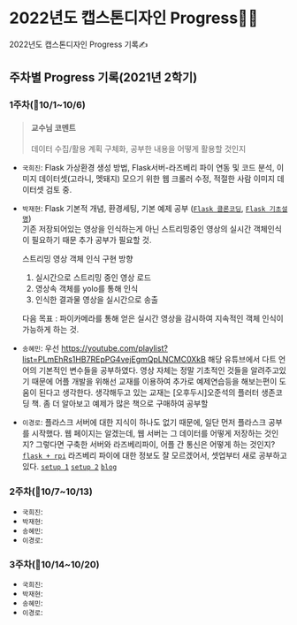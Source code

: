2022년도 캡스톤디자인 Progress👨‍💻
===
2022년도 캡스톤디자인 Progress 기록✍

## 주차별 Progress 기록(2021년 2학기)
### 1주차(📆10/1~10/6)
> #### 교수님 코멘트
> 데이터 수집/활용 계획 구체화, 공부한 내용을 어떻게 활용할 것인지
* `국희진`: Flask 가상환경 생성 방법, Flask서버-라즈베리 파이 연동 및 코드 분석, 이미지 데이터셋(고라니, 멧돼지) 모으기 위한 웹 크롤러 수정, 적절한 사람 이미지 데이터셋 검토 중.
* `박재현`: Flask 기본적 개념, 환경세팅, 기본 예제 공부 ([`Flask 클론코딩`](https://www.youtube.com/channel/UCCaunu3Cv09ZCDxU13Gx3Hg/videos), [`Flask 기초설명`](https://wings2pc.tistory.com/entry/%EC%9B%B9-%EC%95%B1%ED%94%84%EB%A1%9C%EA%B7%B8%EB%9E%98%EB%B0%8D-%ED%8C%8C%EC%9D%B4%EC%8D%AC-%ED%94%8C%EB%9D%BC%EC%8A%A4%ED%81%ACPython-Flask-%EC%84%A4%EC%B9%98-%EB%B0%8F-%EC%9B%B9-%EC%95%A0%ED%94%8C%EB%A6%AC%EC%BC%80%EC%9D%B4%EC%85%98Web-Application-%EC%8B%9C%EC%9E%91))  
기존 저장되어있는 영상을 인식하는게 아닌 스트리밍중인 영상의 실시간 객체인식이 필요하기 때문 추가 공부가 필요할 것.


  스트리밍 영상 객체 인식 구현 방향
  1. 실시간으로 스트리밍 중인 영상 로드  
  2. 영상속 객체를 yolo를 통해 인식  
  3. 인식한 결과물 영상을 실시간으로 송출


  다음 목표 : 파이카메라를 통해 얻은 실시간 영상을 감시하여 지속적인 객체 인식이 가능하게 하는 것.  
* `송혜민`: 우선 https://youtube.com/playlist?list=PLmEhRs1HB7REpPG4vejEgmQpLNCMC0XkB 해당 유튜브에서 다트 언어의 기본적인 변수들을 공부하였다. 영상 자체는 정말 기초적인 것들을 알려주고있기 때문에 어플 개발을 위해선 교재를 이용하여 추가로 예제연습등을 해보는편이 도움이 된다고 생각한다.
 생각해두고 있는 교재는 [오후두시]오준석의 플러터 생존코딩 책. 좀 더 알아보고 예제가 많은 책으로 구매하여 공부할 


* `이경로`: 플라스크 서버에 대한 지식이 하나도 없기 때문에, 일단 먼저 플라스크 공부를 시작했다. 웹 페이지는 알겠는데, 웹 서버는 그 데이터를 어떻게 저장하는 것인지? 그렇다면 구축한 서버와 라즈베리파이, 어플 간 통신은 어떻게 하는 것인지?
[`flask + rpi`](https://www.youtube.com/watch?v=RPqSbdce5EM&ab_channel=ODIY%ED%95%9C%EA%B5%AD%EA%B3%BC%ED%95%99%EC%B0%BD%EC%9D%98%EC%9E%AC%EB%8B%A8)
라즈베리 파이에 대한 정보도 잘 모르겠어서, 셋업부터 새로 공부하고 있다.
[`setup 1`](https://www.youtube.com/watch?v=tenLLerqop8&ab_channel=%EA%B3%B5%EB%8C%80%EC%84%A0%EB%B0%B0)
[`setup 2`](https://www.youtube.com/watch?v=_LB6z7e0kIE&ab_channel=%EA%B3%B5%EB%8C%80%EC%84%A0%EB%B0%B0)
[`blog`](https://seolin.tistory.com/99)

### 2주차(📆10/7~10/13)
* `국희진`:
* `박재현`:
* `송혜민`:
* `이경로`:

### 3주차(📆10/14~10/20)
* `국희진`:
* `박재현`:
* `송혜민`:
* `이경로`:
